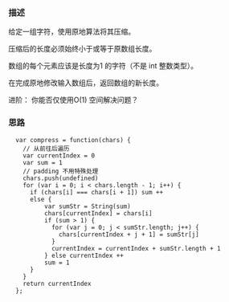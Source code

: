 ### 描述
给定一组字符，使用原地算法将其压缩。

压缩后的长度必须始终小于或等于原数组长度。

数组的每个元素应该是长度为1 的字符（不是 int 整数类型）。

在完成原地修改输入数组后，返回数组的新长度。

 
进阶：
你能否仅使用O(1) 空间解决问题？
### 思路
```
  var compress = function(chars) {
    // 从前往后遍历
    var currentIndex = 0
    var sum = 1
    // padding 不用特殊处理
    chars.push(undefined)
    for (var i = 0; i < chars.length - 1; i++) {
      if (chars[i] === chars[i + 1]) sum ++
      else {
          var sumStr = String(sum)
          chars[currentIndex] = chars[i]
          if (sum > 1) {
            for (var j = 0; j < sumStr.length; j++) {
              chars[currentIndex + j + 1] = sumStr[j]
            }
            currentIndex = currentIndex + sumStr.length + 1
          } else currentIndex ++ 
          sum = 1
      }
    }
    return currentIndex
  };
```